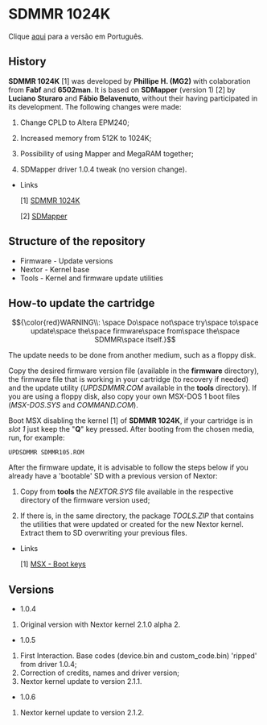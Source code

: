 # SDMMR 1024K

Clique [aqui](readme_pt-br.md) para a versão em Português.

## History

**SDMMR 1024K** [1] was developed by **Phillipe H. (MG2)** with colaboration from **Fabf** and **6502man**. It is based on **SDMapper** (version 1) [2] by **Luciano Sturaro** and **Fábio Belavenuto**, without their having participated in its development. The following changes were made:

1. Change CPLD to Altera EPM240;

2. Increased memory from 512K to 1024K;

3. Possibility of using Mapper and MegaRAM together;

4. SDMapper driver 1.0.4 tweak (no version change).
* Links
  
   [1] [SDMMR 1024K](http://mymsx2.free.fr/montages/Cartouche_SD_MMR_1024K/cartouche_sdmmr_1024k.html)
  
   [2] [SDMapper](https://github.com/fbelavenuto/msxsdmapper/)

## Structure of the repository

- Firmware - Update versions
- Nextor - Kernel base
- Tools - Kernel and firmware update utilities

## How-to update the cartridge

$${\color{red}WARNING\\: \space Do\space not\space try\space to\space update\space the\space firmware\space from\space the\space SDMMR\space itself.}$$

The update needs to be done from another medium, such as a floppy disk.

Copy the desired firmware version file (available in the **firmware** directory), the firmware file that is working in your cartridge (to recovery if needed) and the update utility (_UPDSDMMR.COM_ available in the **tools** directory). If you are using a floppy disk, also copy your own MSX-DOS 1 boot files (_MSX-DOS.SYS_ and _COMMAND.COM_).

Boot MSX disabling the kernel [1] of **SDMMR 1024K**, if your cartridge is in _slot 1_ just keep the "**Q**" key pressed. After booting from the chosen media, run, for example:

`UPDSDMMR SDMMR105.ROM`

After the firmware update, it is advisable to follow the steps below if you already have a 'bootable' SD with a previous version of Nextor:

1. Copy from **tools** the _NEXTOR.SYS_ file available in the respective directory of the firmware version used;

2. If there is, in the same directory, the package _TOOLS.ZIP_ that contains the utilities that were updated or created for the new Nextor kernel. Extract them to SD overwriting your previous files.
* Links
  
   [1] [MSX - Boot keys](https://www.msx.org/wiki/Boot_keys)

## Versions

* 1.0.4
1. Original version with Nextor kernel 2.1.0 alpha 2.
* 1.0.5
1. First Interaction. Base codes (device.bin and custom_code.bin) 'ripped' from driver 1.0.4;
2. Correction of credits, names and driver version;
3. Nextor kernel update to version 2.1.1.
- 1.0.6
1. Nextor kernel update to version 2.1.2.